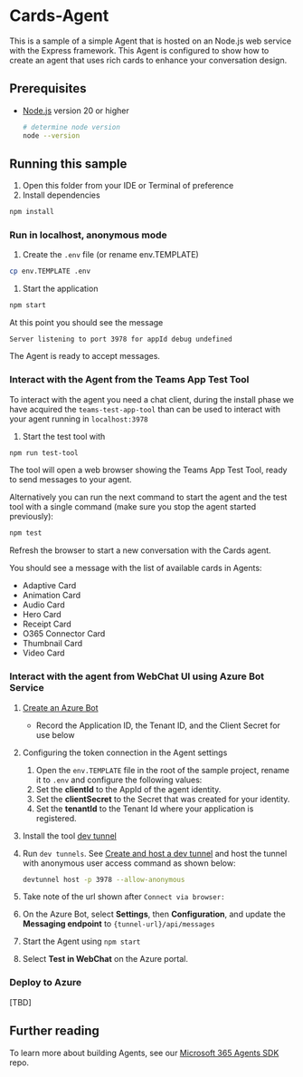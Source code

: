 # Cards-Agent

This is a sample of a simple Agent that is hosted on an Node.js web service with the Express framework.  This Agent is configured to show how to create an agent that uses rich cards to enhance your conversation design.

## Prerequisites

- [Node.js](https://nodejs.org) version 20 or higher

    ```bash
    # determine node version
    node --version
    ```

## Running this sample

1. Open this folder from your IDE or Terminal of preference
1. Install dependencies

```bash
npm install
```

### Run in localhost, anonymous mode

1. Create the `.env` file (or rename env.TEMPLATE)

```bash
cp env.TEMPLATE .env
```

1. Start the application

```bash
npm start
```

At this point you should see the message 

```text
Server listening to port 3978 for appId debug undefined
```

The Agent is ready to accept messages.

### Interact with the Agent from the Teams App Test Tool

To interact with the agent you need a chat client, during the install phase we have acquired the `teams-test-app-tool` than can be used to interact with your agent running in `localhost:3978`

1. Start the test tool with 

```bash
npm run test-tool
```

The tool will open a web browser showing the Teams App Test Tool, ready to send messages to your agent.

Alternatively you can run the next command to start the agent and the test tool with a single command (make sure you stop the agent started previously):

```bash
npm test
```

Refresh the browser to start a new conversation with the Cards agent.

You should see a message with the list of available cards in Agents:
- Adaptive Card
- Animation Card
- Audio Card
- Hero Card
- Receipt Card
- O365 Connector Card
- Thumbnail Card
- Video Card

### Interact with the agent from WebChat UI using Azure Bot Service

1. [Create an Azure Bot](https://aka.ms/AgentsSDK-CreateBot)
   - Record the Application ID, the Tenant ID, and the Client Secret for use below
  
2. Configuring the token connection in the Agent settings
    1. Open the `env.TEMPLATE` file in the root of the sample project, rename it to `.env` and configure the following values:
      1. Set the **clientId** to the AppId of the agent identity.
      2. Set the **clientSecret** to the Secret that was created for your identity.
      3. Set the **tenantId** to the Tenant Id where your application is registered.

3. Install the tool [dev tunnel](https://learn.microsoft.com/azure/developer/dev-tunnels/get-started?tabs=windows)   
4. Run `dev tunnels`. See [Create and host a dev tunnel](https://learn.microsoft.com/azure/developer/dev-tunnels/get-started?tabs=windows) and host the tunnel with anonymous user access command as shown below:

   ```bash
   devtunnel host -p 3978 --allow-anonymous
   ```

5. Take note of the url shown after `Connect via browser:`

6. On the Azure Bot, select **Settings**, then **Configuration**, and update the **Messaging endpoint** to `{tunnel-url}/api/messages`

7. Start the Agent using `npm start`

8. Select **Test in WebChat** on the Azure portal.

### Deploy to Azure

[TBD]

## Further reading

To learn more about building  Agents, see our [Microsoft 365 Agents SDK](https://github.com/microsoft/agents) repo.
